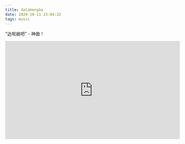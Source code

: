 ```yaml
---
title: dalabengba
date: 2020-10-11 23:04:32
tags: music
---
```


"达啦崩吧" - 神曲！

<iframe width="560" height="315" src="https://www.youtube.com/embed/XHedu3KcPP0" frameborder="0" allow="accelerometer; autoplay; clipboard-write; encrypted-media; gyroscope; picture-in-picture" allowfullscreen></iframe>
